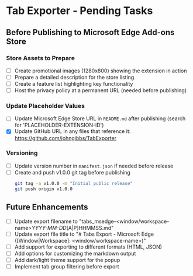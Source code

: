 # Tab Exporter - Pending Tasks

## Before Publishing to Microsoft Edge Add-ons Store

### Store Assets to Prepare
- [ ] Create promotional images (1280x800) showing the extension in action
- [ ] Prepare a detailed description for the store listing
- [ ] Create a feature list highlighting key functionality
- [ ] Host the privacy policy at a permanent URL (needed before publishing)

### Update Placeholder Values
- [ ] Update Microsoft Edge Store URL in `README.md` after publishing (search for 'PLACEHOLDER-EXTENSION-ID')
- [x] Update GitHub URL in any files that reference it: https://github.com/johngibbs/TabExporter  

### Versioning
- [ ] Update version number in `manifest.json` if needed before release
- [ ] Create and push v1.0.0 git tag before publishing
  ```bash
  git tag -a v1.0.0 -m "Initial public release"
  git push origin v1.0.0
  ```

## Future Enhancements
- [ ] Update export filename to "tabs_msedge-<window/workspace-name>_YYYY-MM-DD_[A|P]HHMMSS.md"
- [ ] Update export file title to "# Tabs Export - Microsoft Edge ([Window|Workspace]: <window/workspace-name>)"
- [ ] Add support for exporting to different formats (HTML, JSON)
- [ ] Add options for customizing the markdown output
- [ ] Add dark/light theme support for the popup
- [ ] Implement tab group filtering before export
